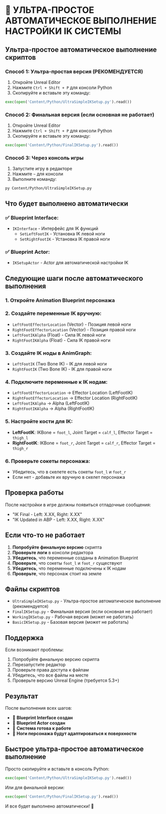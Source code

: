 # 🤖 УЛЬТРА-ПРОСТОЕ АВТОМАТИЧЕСКОЕ ВЫПОЛНЕНИЕ НАСТРОЙКИ IK СИСТЕМЫ

## Ультра-простое автоматическое выполнение скриптов

### Способ 1: Ультра-простая версия (РЕКОМЕНДУЕТСЯ)
1. Откройте Unreal Editor
2. Нажмите `Ctrl + Shift + P` для консоли Python
3. Скопируйте и вставьте эту команду:
```python
exec(open('Content/Python/UltraSimpleIKSetup.py').read())
```

### Способ 2: Финальная версия (если основная не работает)
1. Откройте Unreal Editor
2. Нажмите `Ctrl + Shift + P` для консоли Python
3. Скопируйте и вставьте эту команду:
```python
exec(open('Content/Python/FinalIKSetup.py').read())
```

### Способ 3: Через консоль игры
1. Запустите игру в редакторе
2. Нажмите `~` для консоли
3. Выполните команду:
```
py Content/Python/UltraSimpleIKSetup.py
```

## Что будет выполнено автоматически

### ✅ Blueprint Interface:
- `IKInterface` - Интерфейс для IK функций
  - `SetLeftFootIK` - Установка IK левой ноги
  - `SetRightFootIK` - Установка IK правой ноги

### ✅ Blueprint Actor:
- `IKSetupActor` - Actor для автоматической настройки IK

## Следующие шаги после автоматического выполнения

### 1. Откройте Animation Blueprint персонажа
### 2. Создайте переменные IK вручную:
- `LeftFootEffectorLocation` (Vector) - Позиция левой ноги
- `RightFootEffectorLocation` (Vector) - Позиция правой ноги
- `LeftFootIKAlpha` (Float) - Сила IK левой ноги
- `RightFootIKAlpha` (Float) - Сила IK правой ноги

### 3. Создайте IK ноды в AnimGraph:
- `LeftFootIK` (Two Bone IK) - IK для левой ноги
- `RightFootIK` (Two Bone IK) - IK для правой ноги

### 4. Подключите переменные к IK нодам:
- `LeftFootEffectorLocation` → Effector Location (LeftFootIK)
- `RightFootEffectorLocation` → Effector Location (RightFootIK)
- `LeftFootIKAlpha` → Alpha (LeftFootIK)
- `RightFootIKAlpha` → Alpha (RightFootIK)

### 5. Настройте кости для IK:
- **LeftFootIK**: IKBone = `foot_l`, Joint Target = `calf_l`, Effector Target = `thigh_l`
- **RightFootIK**: IKBone = `foot_r`, Joint Target = `calf_r`, Effector Target = `thigh_r`

### 6. Проверьте сокеты персонажа:
- Убедитесь, что в скелете есть сокеты `foot_l` и `foot_r`
- Если нет - добавьте их вручную в скелет персонажа

## Проверка работы

После настройки в игре должны появиться отладочные сообщения:
- "IK Final - Left: X.XX, Right: X.XX"
- "IK Updated in ABP - Left: X.XX, Right: X.XX"

## Если что-то не работает

1. **Попробуйте финальную версию** скрипта
2. **Проверьте логи** в консоли редактора
3. **Убедитесь**, что переменные созданы в Animation Blueprint
4. **Проверьте**, что сокеты `foot_l` и `foot_r` существуют
5. **Убедитесь**, что переменные подключены к IK нодам
6. **Проверьте**, что персонаж стоит на земле

## Файлы скриптов

- `UltraSimpleIKSetup.py` - Ультра-простое автоматическое выполнение (рекомендуется)
- `FinalIKSetup.py` - Финальная версия (если основная не работает)
- `WorkingIKSetup.py` - Рабочая версия (может не работать)
- `BasicIKSetup.py` - Базовая версия (может не работать)

## Поддержка

Если возникают проблемы:
1. Попробуйте финальную версию скрипта
2. Перезапустите редактор
3. Проверьте права доступа к файлам
4. Убедитесь, что все файлы на месте
5. Проверьте версию Unreal Engine (требуется 5.3+)

## Результат

После выполнения всех шагов:
- 🎯 **Blueprint Interface создан**
- 🎯 **Blueprint Actor создан**
- 🎯 **Система готова к работе**
- 🎯 **Ноги персонажа будут адаптироваться к поверхности**

## Быстрое ультра-простое автоматическое выполнение

Просто скопируйте и вставьте в консоль Python:

```python
exec(open('Content/Python/UltraSimpleIKSetup.py').read())
```

Или для финальной версии:

```python
exec(open('Content/Python/FinalIKSetup.py').read())
```

И все будет выполнено автоматически! 🚀
